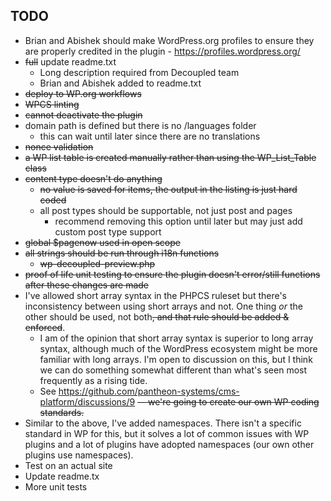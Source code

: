 ## TODO
* Brian and Abishek should make WordPress.org profiles to ensure they are properly credited in the plugin - https://profiles.wordpress.org/
* ~~full~~ update readme.txt
	* Long description required from Decoupled team
	* Brian and Abishek added to readme.txt
* ~~deploy to WP.org workflows~~
* ~~WPCS linting~~
* ~~cannot deactivate the plugin~~
* domain path is defined but there is no /languages folder
	* this can wait until later since there are no translations
* ~~nonce validation~~
* ~~a WP list table is created manually rather than using the WP_List_Table class~~
* ~~content type doesn't do anything~~
	* ~~no value is saved for items, the output in the listing is just hard coded~~
	* all post types should be supportable, not just post and pages
		* recommend removing this option until later but may just add custom post type support
* ~~global $pagenow used in open scope~~
* ~~all strings should be run through i18n functions~~
	* ~~wp-decoupled-preview.php~~
* ~~proof of life unit testing to ensure the plugin doesn't error/still functions after these changes are made~~
* I've allowed short array syntax in the PHPCS ruleset but there's inconsistency between using short arrays and not. One thing _or_ the other should be used, not both~~, and that rule should be added & enforced~~.
	* I am of the opinion that short array syntax is superior to long array syntax, although much of the WordPress ecosystem might be more familiar with long arrays. I'm open to discussion on this, but I think we can do something somewhat different than what's seen most frequently as a rising tide.
	* See https://github.com/pantheon-systems/cms-platform/discussions/9 ~~-- we're going to create our own WP coding standards.~~
* Similar to the above, I've added namespaces. There isn't a specific standard in WP for this, but it solves a lot of common issues with WP plugins and a lot of plugins have adopted namespaces (our own other plugins use namespaces). 
* Test on an actual site
* Update readme.tx
* More unit tests